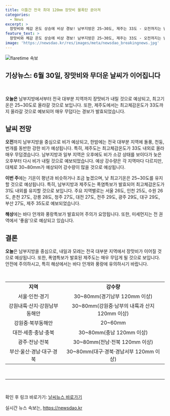 ```yaml
---
title: 이틀간 전국 최대 120㎜ 장맛비 물폭탄 쏟아져
categories:
  - News
excerpt: >
  장맛비와 체감 온도 상승에 비상 경보! 남부지방은 25~30도, 제주는 33도 - 오전까지는 남부지방에서, 밤에는 전국 대부분 지역에서 장맛비가 예상되며, 제주도는 최고 체감 온도 33도로 폭염특보가 발효 중이다. 기상청은 남부지방은 내일부터는 전국 대부분 지역에서 31도 내외의 체감 온도로 무덥다고 예보했다. 10일까지 전국적으로 비가 예상되는 가운데, 각 지역별 강수량도 함께 예상되고 있다.
feature_text: >
  장맛비와 체감 온도 상승에 비상 경보! 남부지방은 25~30도, 제주는 33도 - 오전까지는 남부지방에서, 밤에는 전국 대부분 지역에서 장맛비가 예상되며, 제주도는 최고 체감 온도 33도로 폭염특보가 발효 중이다. 기상청은 남부지방은 내일부터는 전국 대부분 지역에서 31도 내외의 체감 온도로 무덥다고 예보했다. 10일까지 전국적으로 비가 예상되는 가운데, 각 지역별 강수량도 함께 예상되고 있다.
image: 'https://newsdao.kr/res/images/meta/newsdao_breakingnews.jpg'
---
```


<p><img src="https://newsdao.kr/res/images/meta/newsdao_breakingnews.jpg" alt="flaretime 속보" /></p>

<h2>기상뉴스: 6월 30일, 장맛비와 무더운 날씨가 이어집니다</h2>

<p data-ke-size="size16">&nbsp;</p>

<p><b>오늘은</b> 남부지방에서부터 전국 대부분 지역까지 장맛비가 내릴 것으로 예상되고, 최고기온은 25~30도로 올라갈 것으로 보입니다. 또한, 제주도에서는 최고체감온도가 33도까지 올라갈 것으로 예보되어 매우 무덥다는 경보가 발효되었습니다.</p>

<h2 data-ke-size="size26">날씨 전망</h2>

<p><b>오전</b>까지 남부지방을 중심으로 비가 예상되고, 한밤에는 전국 대부분 지역에 돌풍, 천둥, 번개를 동반한 강한 비가 예상됩니다. 특히, 제주도는 최고체감온도가 33도 내외로 올라 매우 무덥겠습니다. 남부지방과 일부 지역은 오후에도 비가 소강 상태를 보이다가 늦은 오후부터 다시 비가 내릴 것으로 예보되었습니다. 예상 강수량은 각 지역마다 다르지만, 대체로 30~80mm가 예상되어 강수량이 많을 것으로 예상됩니다.</p>

<p><b>이번 주</b>에는 기온이 평년과 비슷하거나 조금 높겠으며, 낮 최고기온은 25~30도를 유지할 것으로 예상됩니다. 특히, 남부지방과 제주도는 폭염특보가 발효되어 최고체감온도가 31도 내외를 유지할 것으로 보입니다. 주요 지역별로는 서울 26도, 인천 25도, 수원 26도, 춘천 27도, 강릉 28도, 청주 27도, 대전 27도, 전주 29도, 광주 29도, 대구 29도, 부산 27도, 제주 35도로 예보되었습니다.</p>

<p><b>해상</b>에는 바다 안개와 풍랑특보가 발효되어 주의가 요망됩니다. 또한, 미세먼지는 전 권역에서 '좋음'으로 예상되고 있습니다.</p>

<h2 data-ke-size="size26">결론</h2>

<p><b>오늘</b>은 남부지방을 중심으로, 내일과 모레는 전국 대부분 지역에서 장맛비가 이어질 것으로 예상됩니다. 또한, 폭염특보가 발효된 제주도는 매우 무덥게 될 것으로 보입니다. 안전에 주의하시고, 특히 해상에서는 바다 안개와 풍랑에 유의하시기 바랍니다.</p>

<p data-ke-size="size16">&nbsp;</p>

<table>
    <tbody>
        <tr>
            <td style="text-align: center; height: 17px;"><b>지역</b></td>
            <td style="text-align: center; height: 17px;"><b>강수량</b></td>
        </tr>
        <tr>
            <td style="text-align: center; height: 17px;">서울·인천·경기</td>
            <td style="text-align: center; height: 17px;">30~80mm(경기남부 120mm 이상)</td>
        </tr>
        <tr>
            <td style="text-align: center; height: 17px;">강원내륙·산지·강원남부동해안</td>
            <td style="text-align: center; height: 17px;">30~80mm(강원중·남부의 내륙과 산지 120mm 이상)</td>
        </tr>
        <tr>
            <td style="text-align: center; height: 17px;">강원중·북부동해안</td>
            <td style="text-align: center; height: 17px;">20~60mm</td>
        </tr>
        <tr>
            <td style="text-align: center; height: 17px;">대전·세종·충남·충북</td>
            <td style="text-align: center; height: 17px;">30~80mm(충남 120mm 이상)</td>
        </tr>
        <tr>
            <td style="text-align: center; height: 17px;">광주·전남·전북</td>
            <td style="text-align: center; height: 17px;">30~80mm(전남·전북 120mm 이상)</td>
        </tr>
        <tr>
            <td style="text-align: center; height: 17px;">부산·울산·경남·대구·경북</td>
            <td style="text-align: center; height: 17px;">30~80mm(대구·경북·경남서부 120mm 이상)</td>
        </tr>
    </tbody>
</table>

<p data-ke-size="size16">&nbsp;</p>

<hr>

<p data-ke-size="size16">&nbsp;</p>

<p>확인 후 링크 바로가기: <a href="https://www.weathernews.com">날씨뉴스 바로가기</a></p>
실시간 뉴스 속보는, <a href="https://newsdao.kr" rel="dofollow">https://newsdao.kr</a>


